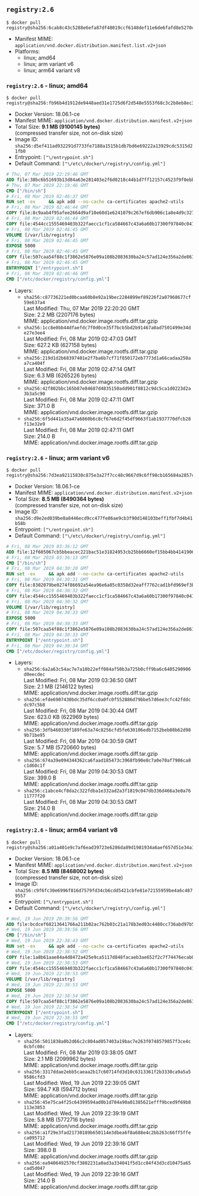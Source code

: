 ## `registry:2.6`

```console
$ docker pull registry@sha256:6cab8c43c5288e6efa87df48019ccf6148def11e6de6fafd8e5270c2b4cdba0e
```

-	Manifest MIME: `application/vnd.docker.distribution.manifest.list.v2+json`
-	Platforms:
	-	linux; amd64
	-	linux; arm variant v6
	-	linux; arm64 variant v8

### `registry:2.6` - linux; amd64

```console
$ docker pull registry@sha256:fb96b4d1912de9448aed31e1725d6f2d548e5553f68c3c2b8eb8ec38e0b4d11f
```

-	Docker Version: 18.06.1-ce
-	Manifest MIME: `application/vnd.docker.distribution.manifest.v2+json`
-	Total Size: **9.1 MB (9100145 bytes)**  
	(compressed transfer size, not on-disk size)
-	Image ID: `sha256:d5ef411ad932291d7733fe7188a1515b1db7bd6e69222a13929cdc5315d21fb0`
-	Entrypoint: `["\/entrypoint.sh"]`
-	Default Command: `["\/etc\/docker\/registry\/config.yml"]`

```dockerfile
# Thu, 07 Mar 2019 22:19:46 GMT
ADD file:38bc6b51693b13d84a63e281403e2f6d0218c44b1d7ff12157c4523f9f0ebb1e in / 
# Thu, 07 Mar 2019 22:19:46 GMT
CMD ["/bin/sh"]
# Fri, 08 Mar 2019 02:46:37 GMT
RUN set -ex     && apk add --no-cache ca-certificates apache2-utils
# Fri, 08 Mar 2019 02:46:44 GMT
COPY file:8c9aab4f95afee2664d9af10e60d1e6241079c267ef6db906c1a8e4d9c327d3e in /bin/registry 
# Fri, 08 Mar 2019 02:46:44 GMT
COPY file:4544cc1555469403b322faecc1cf1ca584667c43a6a60b17300f97840c04196e in /etc/docker/registry/config.yml 
# Fri, 08 Mar 2019 02:46:45 GMT
VOLUME [/var/lib/registry]
# Fri, 08 Mar 2019 02:46:45 GMT
EXPOSE 5000
# Fri, 08 Mar 2019 02:46:45 GMT
COPY file:507caa54f88c1f3862e5876e09a108b2083630ba24c57ad124e356a2de861d62 in /entrypoint.sh 
# Fri, 08 Mar 2019 02:46:45 GMT
ENTRYPOINT ["/entrypoint.sh"]
# Fri, 08 Mar 2019 02:46:46 GMT
CMD ["/etc/docker/registry/config.yml"]
```

-	Layers:
	-	`sha256:c87736221ed0bcaa60b8e92a19bec2284899ef89226f2a07968677cf59e637a4`  
		Last Modified: Thu, 07 Mar 2019 22:20:20 GMT  
		Size: 2.2 MB (2207176 bytes)  
		MIME: application/vnd.docker.image.rootfs.diff.tar.gzip
	-	`sha256:1cc8e0bb44dfaefdc7f0d0ce35f7bcb5bd2b91467a0ad7501499e34de27e3ee4`  
		Last Modified: Fri, 08 Mar 2019 02:47:03 GMT  
		Size: 627.2 KB (627158 bytes)  
		MIME: application/vnd.docker.image.rootfs.diff.tar.gzip
	-	`sha256:219d1d2b68397401e2f7ba6b7cf71f850172eb7773d1a66cadaa250aa7ca404f`  
		Last Modified: Fri, 08 Mar 2019 02:47:14 GMT  
		Size: 6.3 MB (6265226 bytes)  
		MIME: application/vnd.docker.image.rootfs.diff.tar.gzip
	-	`sha256:42f802bbc165b87e84687d4835150add901f8812c9dc5ca1d0223d2a3b3a5c90`  
		Last Modified: Fri, 08 Mar 2019 02:47:11 GMT  
		Size: 371.0 B  
		MIME: application/vnd.docker.image.rootfs.diff.tar.gzip
	-	`sha256:6f5d441a35a47a6860b6c8cf67e6d2f45df9663f1ab1937770dfcb28f13e32e9`  
		Last Modified: Fri, 08 Mar 2019 02:47:11 GMT  
		Size: 214.0 B  
		MIME: application/vnd.docker.image.rootfs.diff.tar.gzip

### `registry:2.6` - linux; arm variant v6

```console
$ docker pull registry@sha256:7d3ea92115830c875e3a27f7cc48c9667d9c6ff98cb165684a2857c2e0e4e917
```

-	Docker Version: 18.06.1-ce
-	Manifest MIME: `application/vnd.docker.distribution.manifest.v2+json`
-	Total Size: **8.5 MB (8490364 bytes)**  
	(compressed transfer size, not on-disk size)
-	Image ID: `sha256:d9e2ed039be0a8446ecd9cc477fe86ae9cb3f90d148103beff1fbf7d4b41b58b`
-	Entrypoint: `["\/entrypoint.sh"]`
-	Default Command: `["\/etc\/docker\/registry\/config.yml"]`

```dockerfile
# Fri, 08 Mar 2019 03:36:12 GMT
ADD file:12f605067cb5bbeacec221bac51e31824953cb25bb6660ef15bb4bb4141906ba in / 
# Fri, 08 Mar 2019 03:36:13 GMT
CMD ["/bin/sh"]
# Fri, 08 Mar 2019 04:30:20 GMT
RUN set -ex     && apk add --no-cache ca-certificates apache2-utils
# Fri, 08 Mar 2019 04:30:31 GMT
COPY file:8302079be0274f86692a54ea96e6a85c0358d32eaff7762cad1bfd969ef3b890 in /bin/registry 
# Fri, 08 Mar 2019 04:30:32 GMT
COPY file:4544cc1555469403b322faecc1cf1ca584667c43a6a60b17300f97840c04196e in /etc/docker/registry/config.yml 
# Fri, 08 Mar 2019 04:30:32 GMT
VOLUME [/var/lib/registry]
# Fri, 08 Mar 2019 04:30:33 GMT
EXPOSE 5000
# Fri, 08 Mar 2019 04:30:33 GMT
COPY file:507caa54f88c1f3862e5876e09a108b2083630ba24c57ad124e356a2de861d62 in /entrypoint.sh 
# Fri, 08 Mar 2019 04:30:33 GMT
ENTRYPOINT ["/entrypoint.sh"]
# Fri, 08 Mar 2019 04:30:34 GMT
CMD ["/etc/docker/registry/config.yml"]
```

-	Layers:
	-	`sha256:6a2a63c54ac7e7a10b22eff084af50b3a725b0cff9ba6c6405290906d0eecdec`  
		Last Modified: Fri, 08 Mar 2019 03:36:50 GMT  
		Size: 2.1 MB (2146122 bytes)  
		MIME: application/vnd.docker.image.rootfs.diff.tar.gzip
	-	`sha256:efde6907430bdc35df6cc0a0fc0f552886d79bbe57d6ee3cfc42fddcdc97c5b8`  
		Last Modified: Fri, 08 Mar 2019 04:30:44 GMT  
		Size: 623.0 KB (622969 bytes)  
		MIME: application/vnd.docker.image.rootfs.diff.tar.gzip
	-	`sha256:3dfb460330f189fe63a74c8256cfd5fe630106edb7152beb08b62d989b71be95`  
		Last Modified: Fri, 08 Mar 2019 04:30:59 GMT  
		Size: 5.7 MB (5720660 bytes)  
		MIME: application/vnd.docker.image.rootfs.diff.tar.gzip
	-	`sha256:674a39e094344362ca6faad185473c3968fb90e8c7a0e70af7986ca8c1d60c1f`  
		Last Modified: Fri, 08 Mar 2019 04:30:53 GMT  
		Size: 399.0 B  
		MIME: application/vnd.docker.image.rootfs.diff.tar.gzip
	-	`sha256:c1abce4cf8da2c322fdba1e332ad2a3f1819c047db336d466a3e0a7611777f20`  
		Last Modified: Fri, 08 Mar 2019 04:30:53 GMT  
		Size: 214.0 B  
		MIME: application/vnd.docker.image.rootfs.diff.tar.gzip

### `registry:2.6` - linux; arm64 variant v8

```console
$ docker pull registry@sha256:a01a401e9c7af6ead39723e6286da89d1981934a6aef657d51e34a1bad395a33
```

-	Docker Version: 18.06.1-ce
-	Manifest MIME: `application/vnd.docker.distribution.manifest.v2+json`
-	Total Size: **8.5 MB (8468002 bytes)**  
	(compressed transfer size, not on-disk size)
-	Image ID: `sha256:c9f6fc30e6996f816d7579fd34cb6cdd5421cbfe81e72155959be4a6c4879557`
-	Entrypoint: `["\/entrypoint.sh"]`
-	Default Command: `["\/etc\/docker\/registry\/config.yml"]`

```dockerfile
# Wed, 19 Jun 2019 20:39:56 GMT
ADD file:bcdcef68213641766a211b02ac762b03c21a178b3ed03c4480cc736abd97b50c in / 
# Wed, 19 Jun 2019 20:39:56 GMT
CMD ["/bin/sh"]
# Wed, 19 Jun 2019 22:38:43 GMT
RUN set -ex     && apk add --no-cache ca-certificates apache2-utils
# Wed, 19 Jun 2019 22:38:52 GMT
COPY file:1a8b61aae84a4d8472a425e9ca5117d848facaeb3ae652f2c7f74476ecab01ff in /bin/registry 
# Wed, 19 Jun 2019 22:38:53 GMT
COPY file:4544cc1555469403b322faecc1cf1ca584667c43a6a60b17300f97840c04196e in /etc/docker/registry/config.yml 
# Wed, 19 Jun 2019 22:38:53 GMT
VOLUME [/var/lib/registry]
# Wed, 19 Jun 2019 22:38:53 GMT
EXPOSE 5000
# Wed, 19 Jun 2019 22:38:54 GMT
COPY file:507caa54f88c1f3862e5876e09a108b2083630ba24c57ad124e356a2de861d62 in /entrypoint.sh 
# Wed, 19 Jun 2019 22:38:54 GMT
ENTRYPOINT ["/entrypoint.sh"]
# Wed, 19 Jun 2019 22:38:55 GMT
CMD ["/etc/docker/registry/config.yml"]
```

-	Layers:
	-	`sha256:5011838a0b2d66c2c804ad057403a19bac7e263f0748579857f3ce4c0cbfc08c`  
		Last Modified: Fri, 08 Mar 2019 03:38:05 GMT  
		Size: 2.1 MB (2099962 bytes)  
		MIME: application/vnd.docker.image.rootfs.diff.tar.gzip
	-	`sha256:3317ddae2ebb5caeaa2b17c60714fd3d10c6313361f2b3330ca9a5a59586cfd3`  
		Last Modified: Wed, 19 Jun 2019 22:39:05 GMT  
		Size: 594.7 KB (594712 bytes)  
		MIME: application/vnd.docker.image.rootfs.diff.tar.gzip
	-	`sha256:45e75ca4f25c64399594ad0b1d704a90a01385621efff9bced9f69b8113e3853`  
		Last Modified: Wed, 19 Jun 2019 22:39:19 GMT  
		Size: 5.8 MB (5772716 bytes)  
		MIME: application/vnd.docker.image.rootfs.diff.tar.gzip
	-	`sha256:a1f29e3fad21730189b650114e3dbea6f8a688e4c2bb263c66ff5ffeca095712`  
		Last Modified: Wed, 19 Jun 2019 22:39:16 GMT  
		Size: 398.0 B  
		MIME: application/vnd.docker.image.rootfs.diff.tar.gzip
	-	`sha256:ea9406492570cf3802231a0ad3a334041f5d1cc04f43d3cd10475a65cad5d047`  
		Last Modified: Wed, 19 Jun 2019 22:39:16 GMT  
		Size: 214.0 B  
		MIME: application/vnd.docker.image.rootfs.diff.tar.gzip
